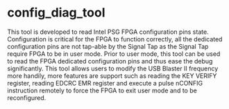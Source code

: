 # config_diag_tool
This tool is developed to read Intel PSG FPGA configuration pins state. Configuration is critical for the FPGA to function correctly, all the dedicated configuration pins are not tap-able by the Signal Tap as the Signal Tap require FPGA to be in user mode. Prior to user mode, this tool can be used to read the FPGA dedicated configuration pins and thus ease the debug significantly. This tool allows users to modify the USB Blaster II frequency more handily, more features are support such as reading the KEY VERIFY register, reading EDCRC EMR register and execute a pulse nCONFIG instruction remotely to force the FPGA to exit user mode and to be reconfigured.
